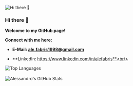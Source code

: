 ![Hi there 👋](https://i.postimg.cc/MptrFqHk/alefabris.png)

### Hi there 👋

**Welcome to my GitHub page!**

**Connect with me here:**

* **E-Mail: [ale.fabris1998@gmail.com](mailto:ale.fabris1998@gmail.com)**

* **LinkedIn: https://www.linkedin.com/in/alefabris**<br/><br/>

![Top Languages](https://github-readme-stats.vercel.app/api/top-langs/?username=alefabris&theme=radical)<br/><br/>
![Alessandro's GitHub Stats](https://github-readme-stats.vercel.app/api?username=alefabris&hide=prs,issues,contribs?username=alefabris&count_private=true?username=alefabris&show_icons=true&theme=radical)
